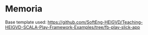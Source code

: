 # Memoria

Base template used: https://github.com/SoftEng-HEIGVD/Teaching-HEIGVD-SCALA-Play-Framework-Examples/tree/fb-play-slick-app

